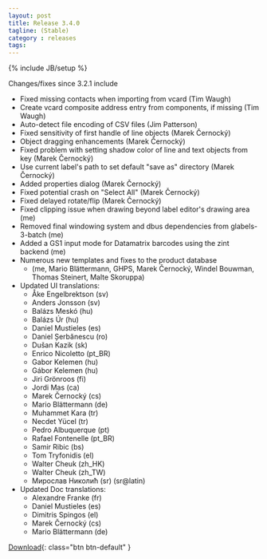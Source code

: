 ```yaml
---
layout: post
title: Release 3.4.0
tagline: (Stable)
category : releases
tags:
---
```

{% include JB/setup %}

Changes/fixes since 3.2.1 include

- Fixed missing contacts when importing from vcard (Tim Waugh)
- Create vcard composite address entry from components, if missing (Tim Waugh)
- Auto-detect file encoding of CSV files (Jim Patterson)
- Fixed sensitivity of first handle of line objects (Marek Černocký)
- Object dragging enhancements (Marek Černocký)
- Fixed problem with setting shadow color of line and text objects from key (Marek Černocký)
- Use current label's path to set default "save as" directory (Marek Černocký)
- Added properties dialog (Marek Černocký)
- Fixed potential crash on "Select All" (Marek Černocký)
- Fixed delayed rotate/flip (Marek Černocký)
- Fixed clipping issue when drawing beyond label editor's drawing area (me)
- Removed final windowing system and dbus dependencies from glabels-3-batch (me)
- Added a GS1 input mode for Datamatrix barcodes using the zint backend (me)
- Numerous new templates and fixes to the product database
  - (me, Mario Blättermann, GHPS, Marek Černocký, Windel Bouwman, Thomas Steinert, Malte Skoruppa)
- Updated UI translations:
  - Åke Engelbrektson (sv)
  - Anders Jonsson (sv)
  - Balázs Meskó (hu)
  - Balázs Úr (hu)
  - Daniel Mustieles (es)
  - Daniel Șerbănescu (ro)
  - Dušan Kazik (sk)
  - Enrico Nicoletto (pt_BR)
  - Gabor Kelemen (hu)
  - Gábor Kelemen (hu)
  - Jiri Grönroos (fi)
  - Jordi Mas (ca)
  - Marek Černocký (cs)
  - Mario Blättermann (de)
  - Muhammet Kara (tr)
  - Necdet Yücel (tr)
  - Pedro Albuquerque (pt)
  - Rafael Fontenelle (pt_BR)
  - Samir Ribic (bs)
  - Tom Tryfonidis (el)
  - Walter Cheuk (zh_HK)
  - Walter Cheuk (zh_TW)
  - Мирослав Николић (sr) (sr@latin)
- Updated Doc translations:
  - Alexandre Franke (fr)
  - Daniel Mustieles (es)
  - Dimitris Spingos (el)
  - Marek Černocký (cs)
  - Mario Blättermann (de)

[Download](/pages/download.html){: class="btn btn-default" }


